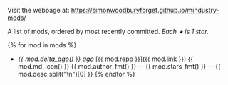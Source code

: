
Visit the webpage at: https://simonwoodburyforget.github.io/mindustry-mods/

A list of mods, ordered by most recently committed. *Each `★` is 1 star.*

{% for mod in mods %}
  - *{{ mod.delta_ago()  }} ago* [{{ mod.repo }}]({{ mod.link }}) {{ mod.md_icon() }} {{ mod.author_fmt() }} -- {{ mod.stars_fmt() }} -- {{ mod.desc.split("\n")[0] }}
{% endfor %}
